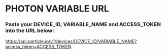 # PHOTON VARIABLE URL

### Paste your DEVICE_ID, VARIABLE_NAME and ACCESS_TOKEN into the URL below:

https://api.particle.io/v1/devices/DEVICE_ID/VARIABLE_NAME?access_token=ACCESS_TOKEN
